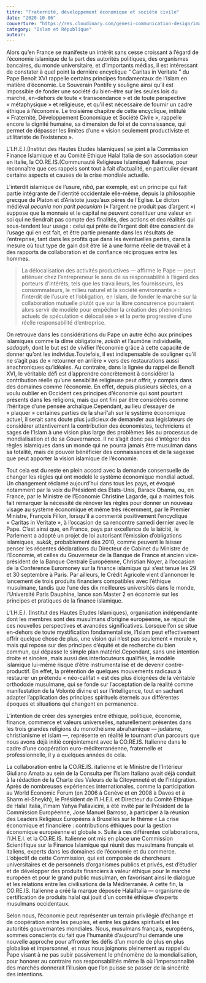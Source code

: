 ```yaml
---
titre: "Fraternité, développement économique et société civile"
date: "2020-10-06"
couverture: "https://res.cloudinary.com/genesi-communication-design/image/upload/v1604586238/ihei/couvertures/islam-et-republique-5_ynokno.jpg"
category: "Islam et République"
auteur:
---
```


Alors qu’en France se manifeste un intérêt sans cesse croissant à l’égard de l’économie islamique de la part des autorités politiques, des organismes bancaires, du monde universitaire, et d’importants médias, il est intéressant de constater à quel point la dernière encyclique “&nbsp;Caritas in Veritate&nbsp;” du Pape Benoît XVI rappelle certains principes fondamentaux de l’Islam en matière d’économie. Le Souverain Pontife y souligne ainsi qu’il est impossible de fonder une société du bien-être sur les seules lois du marché, en-dehors de toute «&nbsp;transcendance&nbsp;» et de toute perspective «&nbsp;métaphysique&nbsp;» et religieuse, et qu’il est nécessaire de fournir un cadre éthique à l’économie. Le troisième chapitre de cette encyclique, intitulé «&nbsp;Fraternité, Développement Economique et Société Civile&nbsp;», rappelle encore la dignité humaine, sa dimension de foi et de connaissance, qui permet de dépasser les limites d’une «&nbsp;vision seulement productiviste et utilitariste de l’existence&nbsp;».

L’I.H.E.I.(Institut des Hautes Etudes Islamiques) se joint à la Commission Finance Islamique et au Comité Ethique Halal Italia de son association s&oelig;ur en Italie, la CO.RE.IS.(Communauté Religieuse Islamique) Italienne, pour reconnaître que ces rappels sont tout à fait d’actualité, en particulier devant certains aspects et causes de la crise mondiale actuelle.

L’interdit islamique de l’usure, *ribâ*, par exemple, est un principe qui fait partie intégrante de l’identité occidentale elle-même, depuis la philosophie grecque de Platon et d’Aristote jusqu’aux pères de l’Eglise. Le dicton médiéval *pecunia non parit pecuniam* («&nbsp;l’argent ne produit pas d’argent&nbsp;») suppose que la monnaie et le capital ne peuvent constituer une valeur en soi qui ne tiendrait pas compte des finalités, des actions et des réalités qui sous-tendent leur usage&nbsp;: celui qui prête de l’argent doit être conscient de l’usage qui en est fait, et être partie prenante dans les résultats de l’entreprise, tant dans les profits que dans les éventuelles pertes, dans la mesure où tout type de gain doit être lié à une forme réelle de travail et à des rapports de collaboration et de confiance réciproques entre les hommes.
> La délocalisation des activités productives —&nbsp;affirme le Pape&nbsp;— peut atténuer chez l’entrepreneur le sens de sa responsabilité à l’égard des porteurs d’intérêts, tels que les travailleurs, les fournisseurs, les consommateurs, le milieu naturel et la société environnante&nbsp;»&nbsp;: l’interdit de l’usure et l’obligation, en Islam, de fonder le marché sur la collaboration mutuelle plutôt que sur la libre concurrence pourraient alors servir de modèle pour empêcher la création des phénomènes actuels de spéculation «&nbsp;délocalisée&nbsp;» et la perte progressive d’une réelle responsabilité d’entreprise.

On retrouve dans les considérations du Pape un autre écho aux principes islamiques comme la dîme obligatoire, *zakâh* et l’aumône individuelle, *sadaqah*, dont le but est de vivifier l’économie grâce à cette capacité de donner qu’ont les individus.Toutefois, il est indispensable de souligner qu’il ne s’agit pas de «&nbsp;retourner en arrière&nbsp;» vers des restaurations aussi anachroniques qu’idéales. Au contraire, dans la lignée du rappel de Benoît XVI, le véritable défi est d’apprendre concrètement à considérer la contribution réelle qu’une sensibilité religieuse peut offrir, y compris dans des domaines comme l’économie. En effet, depuis plusieurs siècles, on a voulu oublier en Occident ces principes d’économie qui sont pourtant présents dans les religions, mais qui ont fini par être considérés comme l’héritage d’une pensée archaïque.Cependant, au lieu d’essayer de «&nbsp;plaquer&nbsp;» certaines parties de la sharî‘ah sur le système économique actuel, il serait sans doute plus judicieux de demander aux législateurs de considérer attentivement la contribution des économistes, techniciens et sages de l’Islam à une vision plus large des problèmes liés au processus de mondialisation et de sa Gouvernance. Il ne s’agit donc pas d’intégrer des règles islamiques dans un monde qui ne pourra jamais être musulman dans sa totalité, mais de pouvoir bénéficier des connaissances et de la sagesse que peut apporter la vision islamique de l’économie.

Tout cela est du reste en plein accord avec la demande consensuelle de changer les règles qui ont modelé le système économique mondial actuel. Un changement réclamé aujourd’hui dans tous les pays, et évoqué notamment par la voix du Président des Etats-Unis, Barack Obama, ou, en France, par le Ministre de l’Economie Christine Lagarde, qui a maintes fois fait remarquer la nécessité de rénover les règles pour donner un nouveau visage au système économique et même très récemment, par le Premier Ministre, François Fillon, lorsqu’il a commenté positivement l’encyclique «&nbsp;Caritas in Veritate&nbsp;», à l’occasion de sa rencontre samedi dernier avec le Pape. C’est ainsi que, en France, pays par excellence de la laïcité, le Parlement a adopté un projet de loi autorisant l’émission d’obligations islamiques, *sukûk*, probablement dès 2010, comme peuvent le laisser penser les récentes déclarations du Directeur de Cabinet du Ministre de l’Economie, et celles du Gouverneur de la Banque de France et ancien vice-président de la Banque Centrale Européenne, Christian Noyer, à l’occasion de la Conférence Euromoney sur la finance islamique qui s’est tenue les 29 et 30 septembre à Paris. Par ailleurs, le Crédit Agricole vient d’annoncer le lancement de trois produits financiers compatibles avec l’éthique musulmane, tandis que l’une des dix meilleures universités dans le monde, l’Université Paris Dauphine, lance son Master 2 en économie sur les principes et pratiques de la finance islamique.

L’I.H.E.I. (Institut des Hautes Etudes Islamiques), organisation indépendante dont les membres sont des musulmans d’origine européenne, se réjouit de ces nouvelles perspectives et avancées significatives. Lorsque l’on se situe en-dehors de toute mystification fondamentaliste, l’Islam peut effectivement offrir quelque chose de plus, une vision qui n’est pas seulement «&nbsp;morale&nbsp;», mais qui repose sur des principes d’équité et de recherche du bien commun, qui dépasse le simple plan matériel.Cependant, sans une intention droite et sincère, mais aussi des interlocuteurs qualifiés, le modèle islamique lui-même risque d’être instrumentalisé et de devenir contre-productif. En effet, la prétention de quelques mouvements radicaux à restaurer un prétendu «&nbsp;néo-califat&nbsp;» est des plus éloignées de la véritable orthodoxie musulmane, qui se fonde sur l’acceptation de la réalité comme manifestation de la Volonté divine et sur l’intelligence, tout en sachant adapter l’application des principes spirituels éternels aux différentes époques et situations qui changent en permanence.

L’intention de créer des synergies entre éthique, politique, économie, finance, commerce et valeurs universelles, naturellement présentes dans les trois grandes religions du monothéisme abrahamique —&nbsp;judaïsme, christianisme et islam&nbsp;—, représente en réalité le tournant d’un parcours que nous avons déjà initié conjointement avec la CO.RE.IS. Italienne dans le cadre d’une coopération euro-méditerranéenne, fraternelle et professionnelle, il y a quelques années de cela.

La collaboration entre la CO.RE.IS. italienne et le Ministre de l’Intérieur Giuliano Amato au sein de la Consulta per l’Islam Italiano avait déjà conduit à la rédaction de la Charte des Valeurs de la Citoyenneté et de l’Intégration. Après de nombreuses expériences internationales, comme la participation au World Economic Forum (en 2006 à Genève et en 2008 à Davos et à Sharm el-Sheykh), le Président de l’I.H.E.I. et Directeur du Comité Ethique de Halal Italia, l’Imam Yahya Pallavicini, a été invité par le Président de la Commission Européenne, Jose Manuel Barroso, à participer à la réunion des Leaders Religieux Européens à Bruxelles sur le thème «&nbsp;La crise économique et financière&nbsp;: contributions éthiques pour la gestion économique européenne et globale&nbsp;». Suite à ces différentes collaborations, l’I.H.E.I. et la CO.RE.IS. Italienne ont mis en place une Commission Scientifique sur la Finance Islamique qui réunit des musulmans français et italiens, experts dans les domaines de l’économie et du commerce. L’objectif de cette Commission, qui est composée de chercheurs universitaires et de personnels d’organismes publics et privés, est d’étudier et de développer des produits financiers à valeur éthique pour le marché européen et pour le grand public musulman, en favorisant ainsi le dialogue et les relations entre les civilisations de la Méditerranée. A cette fin, la CO.RE.IS. Italienne a créé la marque déposée HalalItalia —&nbsp;organisme de certification de produits halal qui jouit d’un comité éthique d’experts musulmans occidentaux.

Selon nous, l’économie peut représenter un terrain privilégié d’échange et de coopération entre les peuples, et entre les guides spirituels et les autorités gouvernantes mondiales. Nous, musulmans français, européens, sommes conscients du fait que l’humanité d’aujourd’hui demande une nouvelle approche pour affronter les défis d’un monde de plus en plus globalisé et impersonnel, et nous nous joignons pleinement au rappel du Pape visant à ne pas subir passivement le phénomène de la mondialisation, pour honorer au contraire nos responsabilités même là où l’impersonnalité des marchés donnerait l’illusion que l’on puisse se passer de la sincérité des intentions.
